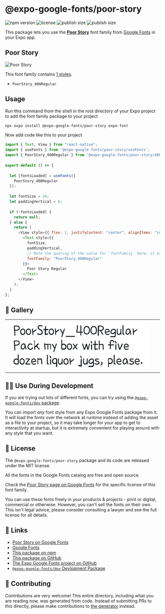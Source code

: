 # @expo-google-fonts/poor-story

![npm version](https://flat.badgen.net/npm/v/@expo-google-fonts/poor-story)
![license](https://flat.badgen.net/github/license/expo/google-fonts)
![publish size](https://flat.badgen.net/packagephobia/install/@expo-google-fonts/poor-story)
![publish size](https://flat.badgen.net/packagephobia/publish/@expo-google-fonts/poor-story)

This package lets you use the [**Poor Story**](https://fonts.google.com/specimen/Poor+Story) font family from [Google Fonts](https://fonts.google.com/) in your Expo app.

## Poor Story

![Poor Story](./font-family.png)

This font family contains [1 styles](#-gallery).

- `PoorStory_400Regular`

## Usage

Run this command from the shell in the root directory of your Expo project to add the font family package to your project

```sh
npx expo install @expo-google-fonts/poor-story expo-font
```

Now add code like this to your project

```js
import { Text, View } from "react-native";
import { useFonts } from '@expo-google-fonts/poor-story/useFonts';
import { PoorStory_400Regular } from '@expo-google-fonts/poor-story/400Regular';

export default () => {

  let [fontsLoaded] = useFonts({
    PoorStory_400Regular
  });

  let fontSize = 24;
  let paddingVertical = 6;

  if (!fontsLoaded) {
    return null;
  } else {
    return (
      <View style={{ flex: 1, justifyContent: "center", alignItems: "center" }}>
        <Text style={{
          fontSize,
          paddingVertical,
          // Note the quoting of the value for `fontFamily` here; it expects a string!
          fontFamily: "PoorStory_400Regular"
        }}>
          Poor Story Regular
        </Text>
      </View>
    );
  }
};
```

## 🔡 Gallery


||||
|-|-|-|
|![PoorStory_400Regular](./400Regular/PoorStory_400Regular.ttf.png)||||


## 👩‍💻 Use During Development

If you are trying out lots of different fonts, you can try using the [`@expo-google-fonts/dev` package](https://github.com/expo/google-fonts/tree/master/font-packages/dev#readme).

You can import _any_ font style from any Expo Google Fonts package from it. It will load the fonts over the network at runtime instead of adding the asset as a file to your project, so it may take longer for your app to get to interactivity at startup, but it is extremely convenient for playing around with any style that you want.


## 📖 License

The `@expo-google-fonts/poor-story` package and its code are released under the MIT license.

All the fonts in the Google Fonts catalog are free and open source.

Check the [Poor Story page on Google Fonts](https://fonts.google.com/specimen/Poor+Story) for the specific license of this font family.

You can use these fonts freely in your products & projects - print or digital, commercial or otherwise. However, you can't sell the fonts on their own. This isn't legal advice, please consider consulting a lawyer and see the full license for all details.

## 🔗 Links

- [Poor Story on Google Fonts](https://fonts.google.com/specimen/Poor+Story)
- [Google Fonts](https://fonts.google.com/)
- [This package on npm](https://www.npmjs.com/package/@expo-google-fonts/poor-story)
- [This package on GitHub](https://github.com/expo/google-fonts/tree/master/font-packages/poor-story)
- [The Expo Google Fonts project on GitHub](https://github.com/expo/google-fonts)
- [`@expo-google-fonts/dev` Devlopment Package](https://github.com/expo/google-fonts/tree/master/font-packages/dev)

## 🤝 Contributing

Contributions are very welcome! This entire directory, including what you are reading now, was generated from code. Instead of submitting PRs to this directly, please make contributions to [the generator](https://github.com/expo/google-fonts/tree/master/packages/generator) instead.
